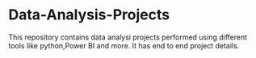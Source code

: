 # Data-Analysis-Projects
This repository contains data analysi projects performed using different tools like python,Power BI and more. It has end to end project details. 
